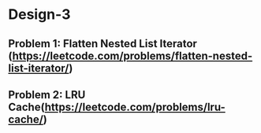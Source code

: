 # Design-3

## Problem 1: Flatten Nested List Iterator (https://leetcode.com/problems/flatten-nested-list-iterator/)




## Problem 2: LRU Cache(https://leetcode.com/problems/lru-cache/)


